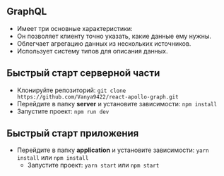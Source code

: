 ## **GraphQL**
- Имеет три основные характеристики:
- Он позволяет клиенту точно указать, какие данные ему нужны.
- Облегчает агрегацию данных из нескольких источников.
- Использует систему типов для описания данных.

## Быстрый старт серверной части
- Клонируйте репозиторий: `git clone https://github.com/Vanya9422/react-apollo-graph.git`
- Перейдите в папку **server** и установите зависимости: `npm install`
- Запустите проект: `npm run dev`

## Быстрый старт приложения 
- Перейдите в папку **application** и установите зависимости: `yarn install` или `npm install`
	- Запустите проект: `yarn start` или `npm start`
